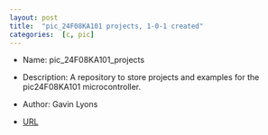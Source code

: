 ```yaml
---
layout: post
title:  "pic_24F08KA101 projects, 1-0-1 created"
categories:  [c, pic]
---
```



* Name: pic_24F08KA101_projects
* Description: A repository to store projects and examples
for the pic24F08KA101 microcontroller.
* Author: Gavin Lyons


* [URL](https://github.com/gavinlyonsrepo/pic_24F08KA101_projects) 


